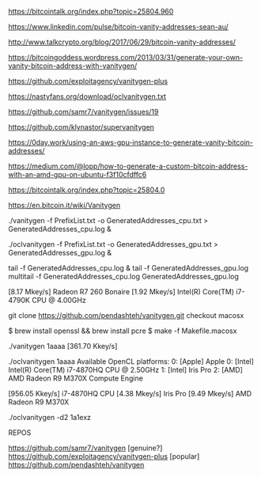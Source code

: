 https://bitcointalk.org/index.php?topic=25804.960

https://www.linkedin.com/pulse/bitcoin-vanity-addresses-sean-au/

http://www.talkcrypto.org/blog/2017/06/29/bitcoin-vanity-addresses/



https://bitcoingoddess.wordpress.com/2013/03/31/generate-your-own-vanity-bitcoin-address-with-vanitygen/

https://github.com/exploitagency/vanitygen-plus


https://nastyfans.org/download/oclvanitygen.txt

https://github.com/samr7/vanitygen/issues/19

https://github.com/klynastor/supervanitygen


https://0day.work/using-an-aws-gpu-instance-to-generate-vanity-bitcoin-addresses/

https://medium.com/@lopp/how-to-generate-a-custom-bitcoin-address-with-an-amd-gpu-on-ubuntu-f3f10cfdffc6


https://bitcointalk.org/index.php?topic=25804.0

https://en.bitcoin.it/wiki/Vanitygen



./vanitygen -f PrefixList.txt -o GeneratedAddresses_cpu.txt > GeneratedAddresses_cpu.log &

./oclvanitygen -f PrefixList.txt -o GeneratedAddresses_gpu.txt > GeneratedAddresses_gpu.log &


tail -f GeneratedAddresses_cpu.log & tail -f GeneratedAddresses_gpu.log 
multitail -f GeneratedAddresses_cpu.log GeneratedAddresses_gpu.log 


[8.17 Mkey/s] Radeon R7 260 Bonaire 
[1.92 Mkey/s] Intel(R) Core(TM) i7-4790K CPU @ 4.00GHz




git clone https://github.com/pendashteh/vanitygen.git
checkout macosx


$ brew install openssl && brew install pcre
$ make -f Makefile.macosx

./vanitygen 1aaaa
[361.70 Kkey/s]

./oclvanitygen 1aaaa
Available OpenCL platforms:
0: [Apple] Apple
  0: [Intel] Intel(R) Core(TM) i7-4870HQ CPU @ 2.50GHz
  1: [Intel] Iris Pro
  2: [AMD] AMD Radeon R9 M370X Compute Engine


[956.05 Kkey/s] i7-4870HQ CPU
[4.38 Mkey/s] Iris Pro
[9.49 Mkey/s] AMD Radeon R9 M370X


./oclvanitygen -d2 1a1exz




REPOS

https://github.com/samr7/vanitygen [genuine?] 
https://github.com/exploitagency/vanitygen-plus [popular]
https://github.com/pendashteh/vanitygen
